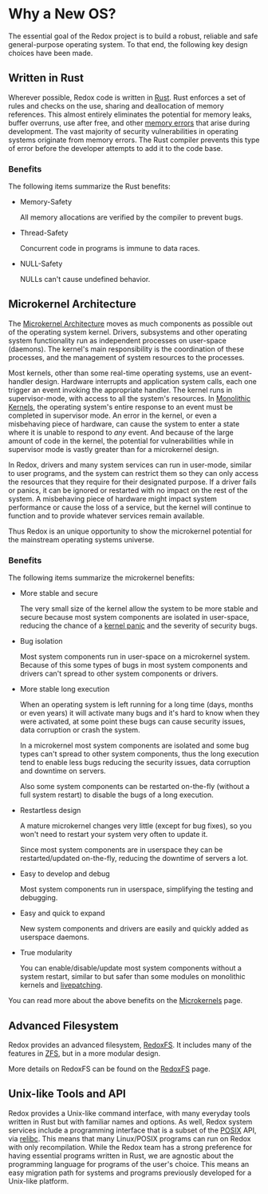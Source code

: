 # Why a New OS?

The essential goal of the Redox project is to build a robust, reliable and safe general-purpose operating system. To that end, the following key design choices have been made.

## Written in Rust

Wherever possible, Redox code is written in [Rust](https://www.rust-lang.org/). Rust enforces a set of rules and checks on the use, sharing and deallocation of memory references. This almost entirely eliminates the potential for memory leaks, buffer overruns, use after free, and other [memory errors](https://en.wikipedia.org/wiki/Memory_safety#Types_of_memory_errors) that arise during development. The vast majority of security vulnerabilities in operating systems originate from memory errors. The Rust compiler prevents this type of error before the developer attempts to add it to the code base.

### Benefits

The following items summarize the Rust benefits:

- Memory-Safety

  All memory allocations are verified by the compiler to prevent bugs.

- Thread-Safety

  Concurrent code in programs is immune to data races.

- NULL-Safety

  NULLs can't cause undefined behavior.

## Microkernel Architecture

The [Microkernel Architecture](https://en.wikipedia.org/wiki/Microkernel) moves as much components as possible out of the operating system kernel. Drivers, subsystems and other operating system functionality run as independent processes on user-space (daemons). The kernel's main responsibility is the coordination of these processes, and the management of system resources to the processes.

Most kernels, other than some real-time operating systems, use an event-handler design. Hardware interrupts and application system calls, each one trigger an event invoking the appropriate handler. The kernel runs in supervisor-mode, with access to all the system's resources. In [Monolithic Kernels](https://en.wikipedia.org/wiki/Monolithic_kernel), the operating system's entire response to an event must be completed in supervisor mode. An error in the kernel, or even a misbehaving piece of hardware, can cause the system to enter a state where it is unable to respond to *any* event. And because of the large amount of code in the kernel, the potential for vulnerabilities while in supervisor mode is vastly greater than for a microkernel design.

In Redox, drivers and many system services can run in user-mode, similar to user programs, and the system can restrict them so they can only access the resources that they require for their designated purpose. If a driver fails or panics, it can be ignored or restarted with no impact on the rest of the system. A misbehaving piece of hardware might impact system performance or cause the loss of a service, but the kernel will continue to function and to provide whatever services remain available.

Thus Redox is an unique opportunity to show the microkernel potential for the mainstream operating systems universe.

### Benefits

The following items summarize the microkernel benefits:

- More stable and secure

  The very small size of the kernel allow the system to be more stable and secure because most system components are isolated in user-space, reducing the chance of a [kernel panic](https://en.wikipedia.org/wiki/Kernel_panic) and the severity of security bugs.

- Bug isolation

  Most system components run in user-space on a microkernel system. Because of this some types of bugs in most system components and drivers can't spread to other system components or drivers.

- More stable long execution

  When an operating system is left running for a long time (days, months or even years) it will activate many bugs and it's hard to know when they were activated, at some point these bugs can cause security issues, data corruption or crash the system.

  In a microkernel most system components are isolated and some bug types can't spread to other system components, thus the long execution tend to enable less bugs reducing the security issues, data corruption and downtime on servers.

  Also some system components can be restarted on-the-fly (without a full system restart) to disable the bugs of a long execution.

- Restartless design

  A mature microkernel changes very little (except for bug fixes), so you won't need to restart your system very often to update it.

  Since most system components are in userspace they can be restarted/updated on-the-fly, reducing the downtime of servers a lot.

- Easy to develop and debug

  Most system components run in userspace, simplifying the testing and debugging.

- Easy and quick to expand

  New system components and drivers are easily and quickly added as userspace daemons.

- True modularity

  You can enable/disable/update most system components without a system restart, similar to but safer than some modules on monolithic kernels and [livepatching](https://en.wikipedia.org/wiki/Kpatch).

You can read more about the above benefits on the [Microkernels](./microkernels.md) page.

## Advanced Filesystem

Redox provides an advanced filesystem, [RedoxFS](https://gitlab.redox-os.org/redox-os/redoxfs). It includes many of the features in [ZFS](https://en.wikipedia.org/wiki/OpenZFS), but in a more modular design.

More details on RedoxFS can be found on the [RedoxFS](./redoxfs.md) page.

## Unix-like Tools and API

Redox provides a Unix-like command interface, with many everyday tools written in Rust but with familiar names and options. As well, Redox system services include a programming interface that is a subset of the [POSIX](https://en.wikipedia.org/wiki/POSIX) API, via [relibc](https://gitlab.redox-os.org/redox-os/relibc). This means that many Linux/POSIX programs can run on Redox with only recompilation. While the Redox team has a strong preference for having essential programs written in Rust, we are agnostic about the programming language for programs of the user's choice. This means an easy migration path for systems and programs previously developed for a Unix-like platform.

